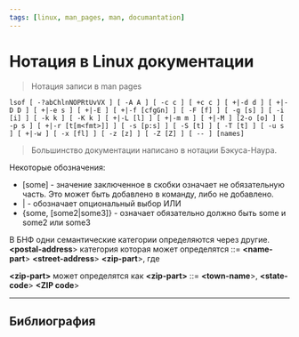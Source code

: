 ```yaml
---
tags: [linux, man_pages, man, documantation]
---
```


# Нотация в Linux документации

> Нотация записи в man pages

```shell
lsof [ -?abChlnNOPRtUvVX ] [ -A A ] [ -c c ] [ +c c ] [ +|-d d ] [ +|-D D ] [ +|-e s ] [ +|-E ] [ +|-f [cfgGn] ] [ -F [f] ] [ -g [s] ] [ -i [i] ] [ -k k ] [ -K k ] [ +|-L [l] ] [ +|-m m ] [ +|-M ] [2-o [o] ] [ -p s ] [ +|-r [t[m<fmt>]] ] [ -s [p:s] ] [ -S [t] ] [ -T [t] ] [ -u s ] [ +|-w ] [ -x [fl] ] [ -z [z] ] [ -Z [Z] ] [ -- ] [names]
```

>Большинство документации написано в нотации Бэкуса-Наура.

Некоторые обозначения:

-   [some] - значение заключенное в скобки означает не обязательную часть. Это может быть добавлено в команду, либо не добавлено.
-   | - обозначает опциональный выбор ИЛИ
-   {some, \[some2|some3\]} - означает обязательно должно быть some и some2 или some3

В БНФ одни семантические категории определяются через другие. **\<postal-address**\> категория которая может определятся ::= **\<name-part**\> **\<street-address**\> **\<zip-part**\>, где

**\<zip-part\>** может определятся как **\<zip-part\>** ::= **\<town-name**\>, **\<state-code**\> **\<ZIP code**\>

---
## Библиография